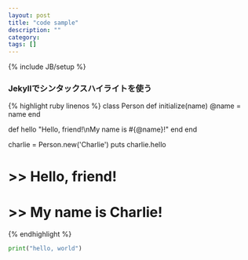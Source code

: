 ```yaml
---
layout: post
title: "code sample"
description: ""
category: 
tags: []
---
```

{% include JB/setup %}


### Jekyllでシンタックスハイライトを使う
{% highlight ruby linenos %}
class Person
  def initialize(name)
    @name = name
  end
  
  def hello
    "Hello, friend!\nMy name is #{@name}!"
  end
end

charlie = Person.new('Charlie')
puts charlie.hello

# >> Hello, friend!
# >> My name is Charlie!
{% endhighlight %}


```python
print("hello, world")
```

